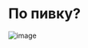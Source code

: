 # По пивку?


![image](https://user-images.githubusercontent.com/75141607/235731066-4427258b-753b-4446-a909-d97737713714.png)
